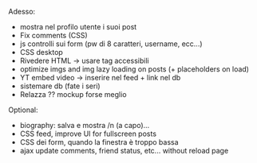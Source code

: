 Adesso:
- mostra nel profilo utente i suoi post
- Fix comments (CSS)
- js controlli sui form (pw di 8 caratteri, username, ecc...)
- CSS desktop
- Rivedere HTML -> usare tag accessibili 
- optimize imgs and img lazy loading on posts (+ placeholders on load)
- YT embed video -> inserire nel feed + link nel db
- sistemare db (fate i seri)
- Relazza ?? mockup forse meglio

Optional:
- biography: salva e mostra /n (a capo)...
- CSS feed, improve UI for fullscreen posts
- CSS dei form, quando la finestra è troppo bassa 
- ajax update comments, friend status, etc... without reload page